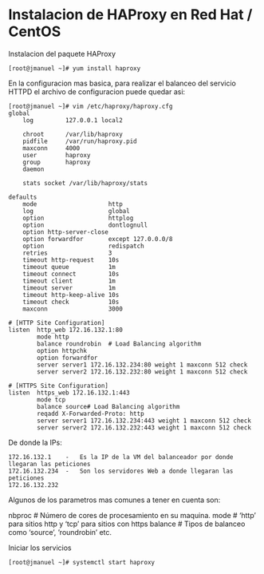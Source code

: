 # Instalacion de HAProxy en Red Hat / CentOS

Instalacion del paquete HAProxy
```
[root@jmanuel ~]# yum install haproxy
```

En la configuracion mas basica, para realizar el balanceo del servicio HTTPD el archivo de configuracion puede quedar asi:
```
[root@jmanuel ~]# vim /etc/haproxy/haproxy.cfg
global
    log         127.0.0.1 local2

    chroot      /var/lib/haproxy
    pidfile     /var/run/haproxy.pid
    maxconn     4000
    user        haproxy
    group       haproxy
    daemon

    stats socket /var/lib/haproxy/stats

defaults
    mode                    http
    log                     global
    option                  httplog
    option                  dontlognull
    option http-server-close
    option forwardfor       except 127.0.0.0/8
    option                  redispatch
    retries                 3
    timeout http-request    10s
    timeout queue           1m
    timeout connect         10s
    timeout client          1m
    timeout server          1m
    timeout http-keep-alive 10s
    timeout check           10s
    maxconn                 3000

# [HTTP Site Configuration]
listen  http_web 172.16.132.1:80
        mode http
        balance roundrobin  # Load Balancing algorithm
        option httpchk
        option forwardfor
        server server1 172.16.132.234:80 weight 1 maxconn 512 check
        server server2 172.16.132.232:80 weight 1 maxconn 512 check

# [HTTPS Site Configuration]
listen  https_web 172.16.132.1:443
        mode tcp
        balance source# Load Balancing algorithm
        reqadd X-Forwarded-Proto: http
        server server1 172.16.132.234:443 weight 1 maxconn 512 check
        server server2 172.16.132.232:443 weight 1 maxconn 512 check
```

De donde la IPs:
```
172.16.132.1    -   Es la IP de la VM del balanceador por donde llegaran las peticiones
172.16.132.234  -   Son los servidores Web a donde llegaran las peticiones
172.16.132.232
```

Algunos de los parametros mas comunes a tener en cuenta son:

nbproc <value> # Número de cores de procesamiento en su maquina.
mode <value> # ‘http’ para sitios http y ‘tcp’ para sitios con https
balance <value> # Tipos de balanceo como ‘source’, ’roundrobin’ etc.


Iniciar los servicios
```
[root@jmanuel ~]# systemctl start haproxy
```
        
        
        
